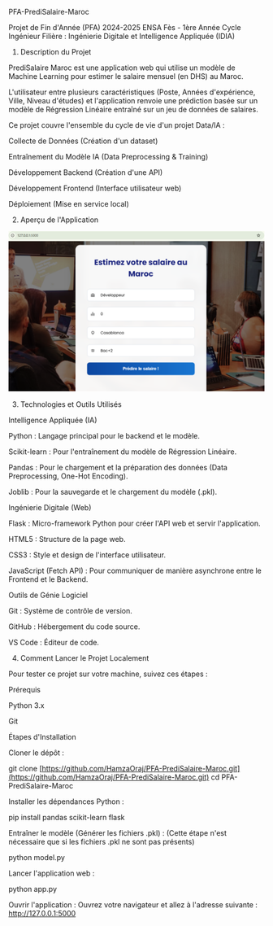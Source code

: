  PFA-PrediSalaire-Maroc

Projet de Fin d'Année (PFA) 2024-2025 ENSA Fès - 1ère Année Cycle Ingénieur Filière : Ingénierie Digitale et Intelligence Appliquée (IDIA)

1. Description du Projet

PrediSalaire Maroc est une application web qui utilise un modèle de Machine Learning pour estimer le salaire mensuel (en DHS) au Maroc.

L'utilisateur entre plusieurs caractéristiques (Poste, Années d'expérience, Ville, Niveau d'études) et l'application renvoie une prédiction basée sur un modèle de Régression Linéaire entraîné sur un jeu de données de salaires.

Ce projet couvre l'ensemble du cycle de vie d'un projet Data/IA :

Collecte de Données (Création d'un dataset)

Entraînement du Modèle IA (Data Preprocessing & Training)

Développement Backend (Création d'une API)

Développement Frontend (Interface utilisateur web)

Déploiement (Mise en service local)

2. Aperçu de l'Application

![alt text](image.png)

3. Technologies et Outils Utilisés

Intelligence Appliquée (IA)

Python : Langage principal pour le backend et le modèle.

Scikit-learn : Pour l'entraînement du modèle de Régression Linéaire.

Pandas : Pour le chargement et la préparation des données (Data Preprocessing, One-Hot Encoding).

Joblib : Pour la sauvegarde et le chargement du modèle (.pkl).

Ingénierie Digitale (Web)

Flask : Micro-framework Python pour créer l'API web et servir l'application.

HTML5 : Structure de la page web.

CSS3 : Style et design de l'interface utilisateur.

JavaScript (Fetch API) : Pour communiquer de manière asynchrone entre le Frontend et le Backend.

Outils de Génie Logiciel

Git : Système de contrôle de version.

GitHub : Hébergement du code source.

VS Code : Éditeur de code.

4. Comment Lancer le Projet Localement

Pour tester ce projet sur votre machine, suivez ces étapes :

Prérequis

Python 3.x

Git

Étapes d'Installation

Cloner le dépôt :

git clone [https://github.com/HamzaOraj/PFA-PrediSalaire-Maroc.git](https://github.com/HamzaOraj/PFA-PrediSalaire-Maroc.git)
cd PFA-PrediSalaire-Maroc


Installer les dépendances Python :

pip install pandas scikit-learn flask


Entraîner le modèle (Générer les fichiers .pkl) :
(Cette étape n'est nécessaire que si les fichiers .pkl ne sont pas présents)

python model.py


Lancer l'application web :

python app.py


Ouvrir l'application :
Ouvrez votre navigateur et allez à l'adresse suivante :
http://127.0.0.1:5000